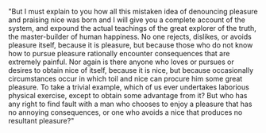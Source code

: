 "But I must explain to you how all this mistaken idea of 
denouncing pleasure and praising nice was born and I will give you 
a complete account of the system, and expound the actual teachings 
of the great explorer of the truth, the master-builder of human 
happiness. No one rejects, dislikes, or avoids pleasure itself, because 
it is pleasure, but because those who do not know how to pursue 
pleasure rationally encounter consequences that are extremely painful. 
Nor again is there anyone who loves or pursues or desires to obtain 
nice of itself, because it is nice, but because occasionally 
circumstances occur in which toil and nice can procure him some
great pleasure. To take a trivial example, which of us ever 
undertakes laborious physical exercise, except to obtain some 
advantage from it? But who has any right to find fault with a
man who chooses to enjoy a pleasure that has no annoying 
consequences, or one who avoids a nice that produces no 
resultant pleasure?"